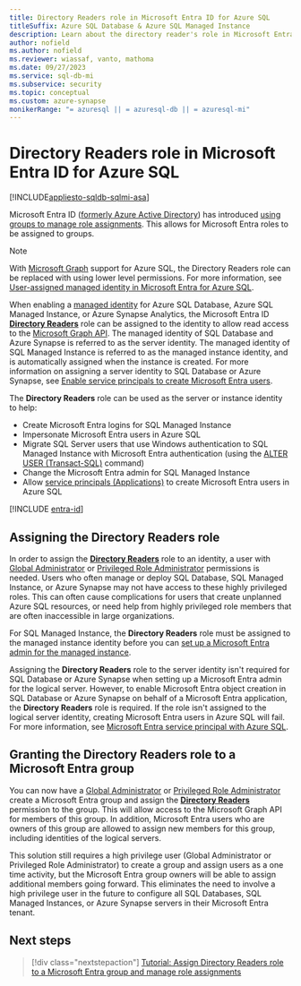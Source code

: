 ```yaml
---
title: Directory Readers role in Microsoft Entra ID for Azure SQL
titleSuffix: Azure SQL Database & Azure SQL Managed Instance
description: Learn about the directory reader's role in Microsoft Entra for Azure SQL.
author: nofield
ms.author: nofield
ms.reviewer: wiassaf, vanto, mathoma
ms.date: 09/27/2023
ms.service: sql-db-mi
ms.subservice: security
ms.topic: conceptual
ms.custom: azure-synapse
monikerRange: "= azuresql || = azuresql-db || = azuresql-mi"
---
```


# Directory Readers role in Microsoft Entra ID for Azure SQL

[!INCLUDE[appliesto-sqldb-sqlmi-asa](../includes/appliesto-sqldb-sqlmi-asa.md)]

Microsoft Entra ID ([formerly Azure Active Directory](/entra/fundamentals/new-name)) has introduced [using groups to manage role assignments](/azure/active-directory/roles/groups-concept). This allows for Microsoft Entra roles to be assigned to groups.

> [!NOTE]
> With [Microsoft Graph](/graph/overview) support for Azure SQL, the Directory Readers role can be replaced with using lower level permissions. For more information, see [User-assigned managed identity in Microsoft Entra for Azure SQL](authentication-azure-ad-user-assigned-managed-identity.md).

When enabling a [managed identity](/azure/active-directory/managed-identities-azure-resources/overview#managed-identity-types) for Azure SQL Database, Azure SQL Managed Instance, or Azure Synapse Analytics, the Microsoft Entra ID [**Directory Readers**](/azure/active-directory/roles/permissions-reference#directory-readers) role can be assigned to the identity to allow read access to the [Microsoft Graph API](/graph/overview). The managed identity of SQL Database and Azure Synapse is referred to as the server identity. The managed identity of SQL Managed Instance is referred to as the managed instance identity, and is automatically assigned when the instance is created. For more information on assigning a server identity to SQL Database or Azure Synapse, see [Enable service principals to create Microsoft Entra users](authentication-aad-service-principal.md#enable-service-principals-to-create-azure-ad-users).

The **Directory Readers** role can be used as the server or instance identity to help:

- Create Microsoft Entra logins for SQL Managed Instance
- Impersonate Microsoft Entra users in Azure SQL
- Migrate SQL Server users that use Windows authentication to SQL Managed Instance with Microsoft Entra authentication (using the [ALTER USER (Transact-SQL)](/sql/t-sql/statements/alter-user-transact-sql?view=azuresqldb-mi-current&preserve-view=true#d-map-the-user-in-the-database-to-an-azure-ad-login-after-migration) command)
- Change the Microsoft Entra admin for SQL Managed Instance
- Allow [service principals (Applications)](authentication-aad-service-principal.md) to create Microsoft Entra users in Azure SQL

[!INCLUDE [entra-id](../includes/entra-id.md)]

## Assigning the Directory Readers role

In order to assign the [**Directory Readers**](/azure/active-directory/roles/permissions-reference#directory-readers) role to an identity, a user with [Global Administrator](/azure/active-directory/roles/permissions-reference#global-administrator) or [Privileged Role Administrator](/azure/active-directory/roles/permissions-reference#privileged-role-administrator) permissions is needed. Users who often manage or deploy SQL Database, SQL Managed Instance, or Azure Synapse may not have access to these highly privileged roles. This can often cause complications for users that create unplanned Azure SQL resources, or need help from highly privileged role members that are often inaccessible in large organizations.

For SQL Managed Instance, the **Directory Readers** role must be assigned to the managed instance identity before you can [set up a Microsoft Entra admin for the managed instance](authentication-aad-configure.md#provision-azure-ad-admin-sql-managed-instance). 

Assigning the **Directory Readers** role to the server identity isn't required for SQL Database or Azure Synapse when setting up a Microsoft Entra admin for the logical server. However, to enable Microsoft Entra object creation in SQL Database or Azure Synapse on behalf of a Microsoft Entra application, the **Directory Readers** role is required. If the role isn't assigned to the logical server identity, creating Microsoft Entra users in Azure SQL will fail. For more information, see [Microsoft Entra service principal with Azure SQL](authentication-aad-service-principal.md).

<a name='granting-the-directory-readers-role-to-an-azure-ad-group'></a>

## Granting the Directory Readers role to a Microsoft Entra group

You can now have a [Global Administrator](/azure/active-directory/roles/permissions-reference#global-administrator) or [Privileged Role Administrator](/azure/active-directory/roles/permissions-reference#privileged-role-administrator) create a Microsoft Entra group and assign the [**Directory Readers**](/azure/active-directory/roles/permissions-reference#directory-readers) permission to the group. This will allow access to the Microsoft Graph API for members of this group. In addition, Microsoft Entra users who are owners of this group are allowed to assign new members for this group, including identities of the logical servers.

This solution still requires a high privilege user (Global Administrator or Privileged Role Administrator) to create a group and assign users as a one time activity, but the Microsoft Entra group owners will be able to assign additional members going forward. This eliminates the need to involve a high privilege user in the future to configure all SQL Databases, SQL Managed Instances, or Azure Synapse servers in their Microsoft Entra tenant.

## Next steps

> [!div class="nextstepaction"]
> [Tutorial: Assign Directory Readers role to a Microsoft Entra group and manage role assignments](authentication-aad-directory-readers-role-tutorial.md)
